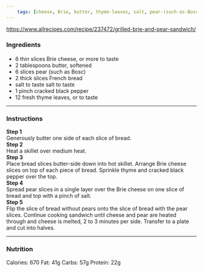 ```yaml
---
	tags: [cheese, Brie, butter, thyme-leaves, salt, pear-(such-as-Bosc), French-bread, black-pepper]
---
```


https://www.allrecipes.com/recipe/237472/grilled-brie-and-pear-sandwich/

### Ingredients

####   
* 6 thin slices Brie cheese, or more to taste
* 2 tablespoons butter, softened
* 6 slices pear (such as Bosc)
* 2 thick slices French bread
* salt to taste  salt to taste
* 1 pinch cracked black pepper
* 12  fresh thyme leaves, or to taste

---

### Instructions

**Step 1**  
Generously butter one side of each slice of bread.  
**Step 2**  
Heat a skillet over medium heat.  
**Step 3**  
Place bread slices butter-side down into hot skillet. Arrange Brie cheese slices on top of each piece of bread. Sprinkle thyme and cracked black pepper over the top.  
**Step 4**  
Spread pear slices in a single layer over the Brie cheese on one slice of bread and top with a pinch of salt.  
**Step 5**  
Flip the slice of bread without pears onto the slice of bread with the pear slices. Continue cooking sandwich until cheese and pear are heated through and cheese is melted, 2 to 3 minutes per side. Transfer to a plate and cut into halves.  

---

### Nutrition

Calories: 670  Fat: 41g  Carbs: 57g  Protein: 22g  
